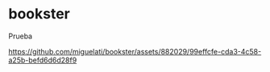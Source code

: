 # bookster
Prueba

https://github.com/miguelati/bookster/assets/882029/99effcfe-cda3-4c58-a25b-befd6d6d28f9

